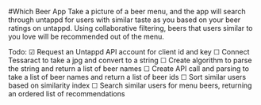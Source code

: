 #Which Beer App
Take a picture of a beer menu, and the app will search through untappd for users with similar taste as you based on your beer ratings on untappd. Using collaborative filtering, beers that users similar to you love will be recommended out of the menu. 

Todo:
☑ Request an Untappd API account for client id and key 
☐ Connect Tessaract to take a jpg and convert to a string
☐ Create algorithm to parse the string and return a list of beer names 
☐ Create API call and parsing to take a list of beer names and return a list of beer ids
☐ Sort similar users based on similarity index
☐ Search similar users for menu beers, returning an ordered list of recommendations